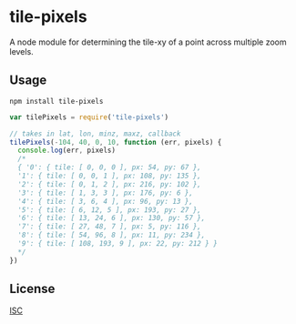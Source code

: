# tile-pixels

A node module for determining the tile-xy of a point across multiple zoom levels.

## Usage 

```
npm install tile-pixels
```

```javascript
var tilePixels = require('tile-pixels')

// takes in lat, lon, minz, maxz, callback
tilePixels(-104, 40, 0, 10, function (err, pixels) {
  console.log(err, pixels)
  /*
  { '0': { tile: [ 0, 0, 0 ], px: 54, py: 67 },
  '1': { tile: [ 0, 0, 1 ], px: 108, py: 135 },
  '2': { tile: [ 0, 1, 2 ], px: 216, py: 102 },
  '3': { tile: [ 1, 3, 3 ], px: 176, py: 6 },
  '4': { tile: [ 3, 6, 4 ], px: 96, py: 13 },
  '5': { tile: [ 6, 12, 5 ], px: 193, py: 27 },
  '6': { tile: [ 13, 24, 6 ], px: 130, py: 57 },
  '7': { tile: [ 27, 48, 7 ], px: 5, py: 116 },
  '8': { tile: [ 54, 96, 8 ], px: 11, py: 234 },
  '9': { tile: [ 108, 193, 9 ], px: 22, py: 212 } }
  */
})

```

## License

[ISC](license.txt)
